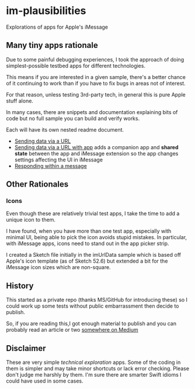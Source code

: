 # im-plausibilities
Explorations of apps for Apple's iMessage

## Many tiny apps rationale
Due to some painful debugging experiences, I took the approach of doing simplest-possible testbed apps for different technologies.

This means if you are interested in a given sample, there's a better chance of it continuing to work than if you have to fix bugs in areas not of interest.

For that reason, unless testing 3rd-party tech, in general this is pure Apple stuff alone.

In many cases, there are snippets and documentation explaining bits of code but no full sample you can build and verify works.

Each will have its own nested readme document.

* [Sending data via a URL](./imUrlData/README.md)
* [Sending data via a URL with app](./imUrlDataApp/README.md) adds a companion app and **shared state** between the app and iMessage extension so the app changes settings affecting the UI in iMessage
* [Responding within a message](./responIM/README.md) 


## Other Rationales

### Icons
Even though these are relatively trivial test apps, I take the time to add a unique icon to them. 

I have found, when you have more than one test app, especially with minimal UI, being able to pick the icon avoids stupid mistakes. In particular, with iMessage apps, icons need to stand out in the app picker strip.

I created a Sketch file initially in the imUrlData sample which is based off Apple's icon template (as of Sketch 52.6) but extended a bit for the iMessage icon sizes which are non-square. 

## History

This started as a private repo (thanks MS/GitHub for introducing these) so I could work up some tests without public embarrassment then decide to publish.

So, if you are reading this,I got enough material to publish and you can probably read an article or two [somewhere on Medium](https://medium.com/@andydentperth)

## Disclaimer

These are very simple _technical exploration_ apps. Some of the coding in them is simpler and may take minor shortcuts or lack error checking. Please don't judge me harshly by them. I'm sure there are smarter Swift idioms I could have used in some cases.